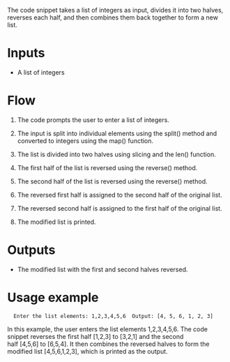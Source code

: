 The code snippet takes a list of integers as input, divides it into two halves, reverses each half, and then combines them back together to form a new list.

Inputs
======

*   A list of integers
    

Flow
====

1.  The code prompts the user to enter a list of integers.
    
2.  The input is split into individual elements using the split() method and converted to integers using the map() function.
    
3.  The list is divided into two halves using slicing and the len() function.
    
4.  The first half of the list is reversed using the reverse() method.
    
5.  The second half of the list is reversed using the reverse() method.
    
6.  The reversed first half is assigned to the second half of the original list.
    
7.  The reversed second half is assigned to the first half of the original list.
    
8.  The modified list is printed.
    

Outputs
=======

*   The modified list with the first and second halves reversed.
    

Usage example
=============

`   Enter the list elements: 1,2,3,4,5,6  Output: [4, 5, 6, 1, 2, 3]   `

In this example, the user enters the list elements 1,2,3,4,5,6. The code snippet reverses the first half \[1,2,3\] to \[3,2,1\] and the second half \[4,5,6\] to \[6,5,4\]. It then combines the reversed halves to form the modified list \[4,5,6,1,2,3\], which is printed as the output.